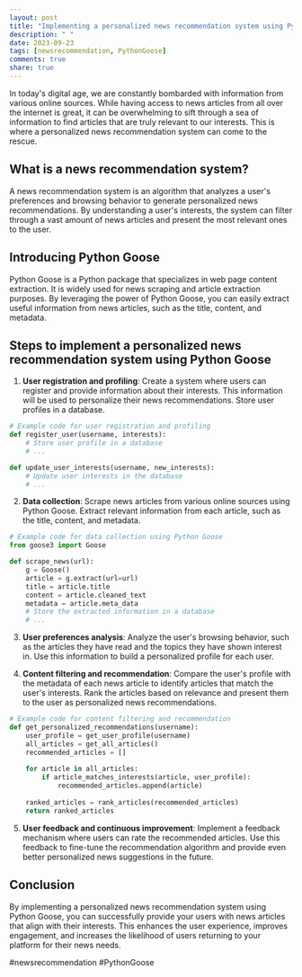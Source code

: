 ```yaml
---
layout: post
title: "Implementing a personalized news recommendation system using Python Goose"
description: " "
date: 2023-09-23
tags: [newsrecommendation, PythonGoose]
comments: true
share: true
---
```


In today's digital age, we are constantly bombarded with information from various online sources. While having access to news articles from all over the internet is great, it can be overwhelming to sift through a sea of information to find articles that are truly relevant to our interests. This is where a personalized news recommendation system can come to the rescue.

## What is a news recommendation system?

A news recommendation system is an algorithm that analyzes a user's preferences and browsing behavior to generate personalized news recommendations. By understanding a user's interests, the system can filter through a vast amount of news articles and present the most relevant ones to the user.

## Introducing Python Goose

Python Goose is a Python package that specializes in web page content extraction. It is widely used for news scraping and article extraction purposes. By leveraging the power of Python Goose, you can easily extract useful information from news articles, such as the title, content, and metadata.

## Steps to implement a personalized news recommendation system using Python Goose

1. **User registration and profiling**: Create a system where users can register and provide information about their interests. This information will be used to personalize their news recommendations. Store user profiles in a database.

```python
# Example code for user registration and profiling
def register_user(username, interests):
    # Store user profile in a database
    # ...

def update_user_interests(username, new_interests):
    # Update user interests in the database
    # ...
```

2. **Data collection**: Scrape news articles from various online sources using Python Goose. Extract relevant information from each article, such as the title, content, and metadata.

```python
# Example code for data collection using Python Goose
from goose3 import Goose

def scrape_news(url):
    g = Goose()
    article = g.extract(url=url)
    title = article.title
    content = article.cleaned_text
    metadata = article.meta_data
    # Store the extracted information in a database
    # ...
```

3. **User preferences analysis**: Analyze the user's browsing behavior, such as the articles they have read and the topics they have shown interest in. Use this information to build a personalized profile for each user.

4. **Content filtering and recommendation**: Compare the user's profile with the metadata of each news article to identify articles that match the user's interests. Rank the articles based on relevance and present them to the user as personalized news recommendations.

```python
# Example code for content filtering and recommendation
def get_personalized_recommendations(username):
    user_profile = get_user_profile(username)
    all_articles = get_all_articles()
    recommended_articles = []
    
    for article in all_articles:
        if article_matches_interests(article, user_profile):
            recommended_articles.append(article)
    
    ranked_articles = rank_articles(recommended_articles)
    return ranked_articles
```

5. **User feedback and continuous improvement**: Implement a feedback mechanism where users can rate the recommended articles. Use this feedback to fine-tune the recommendation algorithm and provide even better personalized news suggestions in the future.

## Conclusion

By implementing a personalized news recommendation system using Python Goose, you can successfully provide your users with news articles that align with their interests. This enhances the user experience, improves engagement, and increases the likelihood of users returning to your platform for their news needs.

#newsrecommendation #PythonGoose